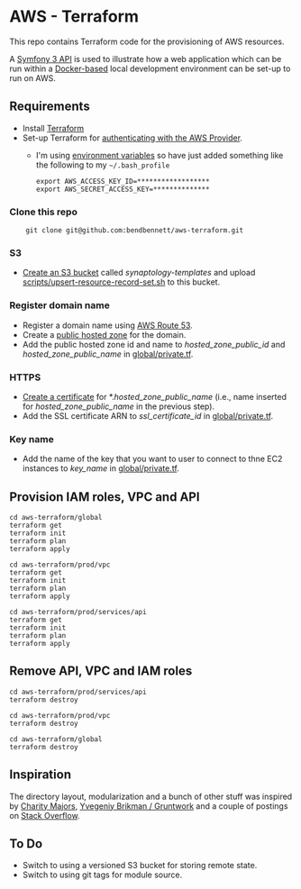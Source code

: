 # AWS - Terraform

This repo contains Terraform code for the provisioning of AWS resources.

A [Symfony 3 API](https://github.com/bendbennett/symfony-api-swagger-jwt) is used to 
illustrate how a web application which can be run within a [Docker-based](https://github.com/bendbennett/docker-compose-nginx-php7-mongo3) 
local development environment can be set-up to run on AWS. 
 
## Requirements

* Install [Terraform]()
* Set-up Terraform for [authenticating with the AWS Provider](https://www.terraform.io/docs/providers/aws/).
  * I'm using [environment variables](https://www.terraform.io/docs/providers/aws/#environment-variables) 
  so have just added something like the following to my `~/.bash_profile`
  
        export AWS_ACCESS_KEY_ID=******************
        export AWS_SECRET_ACCESS_KEY=**************  

### Clone this repo

        git clone git@github.com:bendbennett/aws-terraform.git

### S3

* [Create an S3 bucket](http://docs.aws.amazon.com/AmazonS3/latest/gsg/CreatingABucket.html)
 called _synaptology-templates_ and upload 
[scripts/upsert-resource-record-set.sh](../master/scripts/upsert-resource-record-set.sh)
to this bucket.

### Register domain name

* Register a domain name using [AWS Route 53](http://docs.aws.amazon.com/Route53/latest/DeveloperGuide/registrar.html).
* Create a [public hosted zone](http://docs.aws.amazon.com/Route53/latest/DeveloperGuide/AboutHZWorkingWith.html)
for the domain.
* Add the public hosted zone id and name to _hosted_zone_public_id_ and _hosted_zone_public_name_
 in [global/private.tf](../master/global/private.tf).

### HTTPS

* [Create a certificate](https://aws.amazon.com/certificate-manager/) for *._hosted_zone_public_name_
  (i.e., name inserted for _hosted_zone_public_name_ in the previous step).
* Add the SSL certificate ARN to _ssl_certificate_id_ in [global/private.tf](../master/global/private.tf).

### Key name

* Add the name of the key that you want to user to connect to thne EC2 instances to 
_key_name_ in [global/private.tf](../master/global/private.tf).

## Provision IAM roles, VPC and API

    cd aws-terraform/global
    terraform get
    terraform init
    terraform plan
    terraform apply
    
    cd aws-terraform/prod/vpc
    terraform get
    terraform init
    terraform plan
    terraform apply   

    cd aws-terraform/prod/services/api
    terraform get
    terraform init
    terraform plan
    terraform apply

## Remove API, VPC and IAM roles

    cd aws-terraform/prod/services/api
    terraform destroy
    
    cd aws-terraform/prod/vpc    
    terraform destroy
    
    cd aws-terraform/global
    terraform destroy     
 
## Inspiration

The directory layout, modularization and a bunch of other stuff was inspired by [Charity
Majors](https://charity.wtf/2016/03/30/terraform-vpc-and-why-you-want-a-tfstate-file-per-env/), 
[Yvegeniy Brikman / Gruntwork](https://blog.gruntwork.io/a-comprehensive-guide-to-terraform-b3d32832baca) 
and a couple of postings on [Stack Overflow](https://stackoverflow.com/questions/33157516/best-practices-when-using-terraform).

## To Do

* Switch to using a versioned S3 bucket for storing remote state.
* Switch to using git tags for module source.
